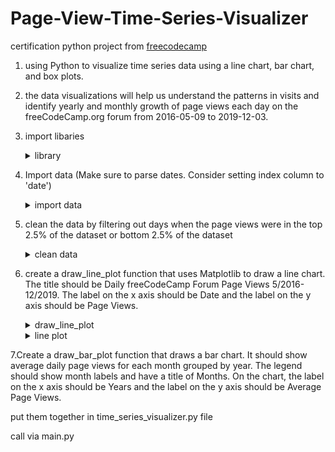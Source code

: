 # Page-View-Time-Series-Visualizer
certification python project from <a href="https://www.freecodecamp.org/learn/data-analysis-with-python/data-analysis-with-python-projects/page-view-time-series-visualizer" target="_blank" rel="noopener noreferrer">freecodecamp</a>


1. using Python to visualize time series data using a line chart, bar chart, and box plots. 

2. the data visualizations will help us understand the patterns in visits and identify yearly and monthly growth of page views each day on the freeCodeCamp.org forum from 2016-05-09 to 2019-12-03. 

3. import libaries

    <details>
    <summary>library</summary>
    <pre>
    import matplotlib.pyplot as plt
    import pandas as pd
    import seaborn as sns
    from pandas.plotting import register_matplotlib_converters
    register_matplotlib_converters()
    </pre>
    </details>

4. Import data (Make sure to parse dates. Consider setting index column to 'date')
    
    <details>
    <summary>import data</summary>
    <pre>
    df = pd.read_csv("fcc-forum-pageviews.csv", index_col="date", parse_dates=["date"])
    </pre>
    </details>

5. clean the data by filtering out days when the page views were in the top 2.5% of the dataset or bottom 2.5% of the dataset
    
    <details>
    <summary>clean data</summary>
    <pre>
    df = df[(df["value"] >= df["value"].quantile(0.025)) & (df["value"] <= df["value"].quantile(0.975))]
    </pre>
    </details>

6. create a draw_line_plot function that uses Matplotlib to draw a line chart. The title should be Daily freeCodeCamp Forum Page Views 5/2016-12/2019. The label on the x axis should be Date and the label on the y axis should be Page Views.
    
    <details>
    <summary>draw_line_plot</summary>
    <pre>
    def draw_line_plot():
    # Draw line plot
    fig, ax = plt.subplots(figsize=(12,6))
    ax.plot(df.index, df["value"], color="red", linewidth=1)
    ax.set_xlabel("Date")
    ax.set_ylabel("Page Views")
    ax.set_title("Daily freeCodeCamp Forum Page Views 5/2016-12/2019")</br>
    # Save image and return fig
    fig.savefig('line_plot.png')
    return fig
    </pre>
    </details>
    
    
    <details>
    <summary>line plot</summary>
    <img src="https://github.com/mas-tono/Page-View-Time-Series-Visualizer/blob/main/image/line_plot.png">
    </details>

7.Create a draw_bar_plot function that draws a bar chart. It should show average daily page views for each month grouped by year. The legend should show month labels and have a title of Months. On the chart, the label on the x axis should be Years and the label on the y axis should be Average Page Views.




put them together in time_series_visualizer.py file

call via main.py
